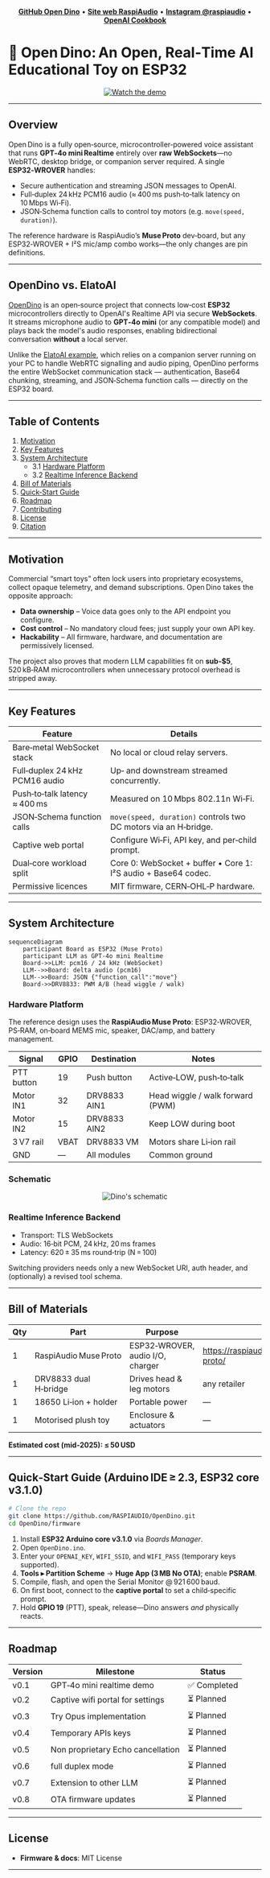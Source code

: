 <!-- ─────────────────────────────  links  ──────────────────────────── -->
<p align="center">
  <a href="https://github.com/RASPIAUDIO/OpenDino"><strong>GitHub Open Dino</strong></a> •
  <a href="http://raspiaudio.com/"><strong>Site web RaspiAudio</strong></a> •
  <a href="http://instagram.com/raspiaudio"><strong>Instagram @raspiaudio</strong></a> •
  <a href="https://cookbook.openai.com/examples/voice_solutions/opendino_realtime_ai_toy_on_esp32"><strong>OpenAI Cookbook</strong></a>
</p>

# 🦖 Open Dino: An Open, Real‑Time AI Educational Toy on ESP32

<p align="center">
  <a href="https://www.youtube.com/watch?v=aPcab4P5pzs">
    <img src="https://github.com/user-attachments/assets/d8d91100-6057-48ae-99a0-2b17d5463887" alt="Watch the demo">
  </a>
</p>


---

## Overview

Open Dino is a fully open‑source, microcontroller‑powered voice assistant that runs **GPT‑4o mini Realtime** entirely over **raw WebSockets**—no WebRTC, desktop bridge, or companion server required. A single **ESP32‑WROVER** handles:

- Secure authentication and streaming JSON messages to OpenAI.
- Full‑duplex 24 kHz PCM16 audio (≈ 400 ms push‑to‑talk latency on 10 Mbps Wi‑Fi).
- JSON‑Schema function calls to control toy motors (e.g. `move(speed, duration)`).

The reference hardware is RaspiAudio’s **Muse Proto** dev‑board, but any ESP32‑WROVER + I²S mic/amp combo works—the only changes are pin definitions.

---

## OpenDino vs. ElatoAI

[OpenDino](https://github.com/RASPIAUDIO/OpenDino) is an open‑source project that connects low‑cost **ESP32** microcontrollers directly to OpenAI's Realtime API via secure **WebSockets**. It streams microphone audio to **GPT‑4o mini** (or any compatible model) and plays back the model's audio responses, enabling bidirectional conversation **without** a local server.

Unlike the [ElatoAI example](https://cookbook.openai.com/examples/voice_solutions/running_realtime_api_speech_on_esp32_arduino_edge_runtime_elatoai), which relies on a companion server running on your PC to handle WebRTC signalling and audio piping, OpenDino performs the entire WebSocket communication stack — authentication, Base64 chunking, streaming, and JSON‑Schema function calls — directly on the ESP32 board.

---

## Table of Contents
1. [Motivation](#motivation)
2. [Key Features](#key-features)
3. [System Architecture](#system-architecture)
   * 3.1 [Hardware Platform](#hardware-platform)
   * 3.2 [Realtime Inference Backend](#realtime-inference-backend)
4. [Bill of Materials](#bill-of-materials)
5. [Quick‑Start Guide](#quick-start-guide)
6. [Roadmap](#roadmap)
7. [Contributing](#contributing)
8. [License](#license)
9. [Citation](#citation)

---

## Motivation

Commercial “smart toys” often lock users into proprietary ecosystems, collect opaque telemetry, and demand subscriptions. Open Dino takes the opposite approach:

* **Data ownership** – Voice data goes only to the API endpoint you configure.
* **Cost control** – No mandatory cloud fees; just supply your own API key.
* **Hackability** – All firmware, hardware, and documentation are permissively licensed.

The project also proves that modern LLM capabilities fit on **sub-\$5**, 520 kB‑RAM microcontrollers when unnecessary protocol overhead is stripped away.

---

## Key Features

| Feature | Details |
|---------|---------|
| Bare‑metal WebSocket stack | No local or cloud relay servers. |
| Full‑duplex 24 kHz PCM16 audio | Up‑ and downstream streamed concurrently. |
| Push‑to‑talk latency ≈ 400 ms | Measured on 10 Mbps 802.11n Wi‑Fi. |
| JSON‑Schema function calls | `move(speed, duration)` controls two DC motors via an H‑bridge. |
| Captive web portal | Configure Wi‑Fi, API key, and per‑child prompt. |
| Dual‑core workload split | Core 0: WebSocket + buffer • Core 1: I²S audio + Base64 codec. |
| Permissive licences | MIT firmware, CERN‑OHL‑P hardware. |

---

## System Architecture

```mermaid
sequenceDiagram
    participant Board as ESP32 (Muse Proto)
    participant LLM as GPT‑4o mini Realtime
    Board->>LLM: pcm16 / 24 kHz (WebSocket)
    LLM-->>Board: delta audio (pcm16)
    LLM-->>Board: JSON {"function_call":"move"}
    Board->>DRV8833: PWM A/B (head wiggle / walk)
```

### Hardware Platform

The reference design uses the **RaspiAudio Muse Proto**: ESP32‑WROVER, PS‑RAM, on‑board MEMS mic, speaker, DAC/amp, and battery management.

| Signal     | GPIO | Destination | Notes                                    |
|------------|------|-------------|------------------------------------------|
| PTT button | 19   | Push button | Active‑LOW, push‑to‑talk                 |
| Motor IN1  | 32   | DRV8833 AIN1| Head wiggle / walk forward (PWM)         |
| Motor IN2  | 15   | DRV8833 AIN2| Keep LOW during boot                     |
| 3 V7 rail  | VBAT | DRV8833 VM  | Motors share Li‑ion rail                 |
| GND        | —    | All modules | Common ground                            |

### Schematic

<p align="center">
  <img src="https://github.com/RASPIAUDIO/openai-cookbook/blob/76f1011a6a70d049a0b7ef959f88e61bc0c7a5e4/images/open_dino_shematic.png" alt="Dino's schematic">
</p>

### Realtime Inference Backend

* Transport: TLS WebSockets
* Audio: 16‑bit PCM, 24 kHz, 20 ms frames
* Latency: 620 ± 35 ms round‑trip (N = 100)

Switching providers needs only a new WebSocket URI, auth header, and (optionally) a revised tool schema.

---

## Bill of Materials

| Qty | Part | Purpose | Link |
|-----|------|---------|------|
| 1 | RaspiAudio Muse Proto | ESP32‑WROVER, audio I/O, charger | <https://raspiaudio.com/product/muse-proto/> |
| 1 | DRV8833 dual H‑bridge | Drives head & leg motors | any retailer |
| 1 | 18650 Li‑ion + holder | Portable power | — |
| 1 | Motorised plush toy | Enclosure & actuators | — |

**Estimated cost (mid‑2025): ≤ 50 USD**

---

## Quick‑Start Guide (Arduino IDE ≥ 2.3, ESP32 core v3.1.0)

```bash
# Clone the repo
git clone https://github.com/RASPIAUDIO/OpenDino.git
cd OpenDino/firmware
```

1. Install **ESP32 Arduino core v3.1.0** via *Boards Manager*.
2. Open `OpenDino.ino`.
3. Enter your `OPENAI_KEY`, `WIFI_SSID`, and `WIFI_PASS` (temporary keys supported).
4. **Tools ▸ Partition Scheme** → **Huge App (3 MB No OTA)**; enable **PSRAM**.
5. Compile, flash, and open the Serial Monitor @ 921 600 baud.
6. On first boot, connect to the **captive portal** to set a child‑specific prompt.
7. Hold **GPIO 19** (PTT), speak, release—Dino answers *and* physically reacts.

---

## Roadmap

| Version | Milestone | Status |
|---------|-----------|--------|
| v0.1 | GPT‑4o mini realtime demo | ✅ Completed |
| v0.2 | Captive wifi portal for settings | ⏳ Planned |
| v0.3 | Try Opus implementation | ⏳ Planned |
| v0.4 | Temporary APIs keys | ⏳ Planned |
| v0.5 | Non proprietary Echo cancellation| ⏳ Planned |
| v0.6 | full duplex mode| ⏳ Planned |
| v0.7 | Extension to other LLM | ⏳ Planned |
| v0.8 | OTA firmware updates | ⏳ Planned |

---

## License

* **Firmware & docs**: MIT License



---
